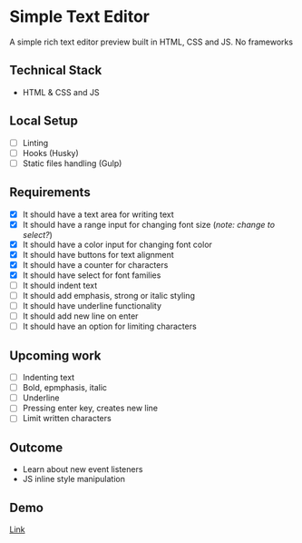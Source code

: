 # Simple Text Editor

A simple rich text editor preview built in HTML, CSS and JS. No frameworks

## Technical Stack

* HTML & CSS and JS

## Local Setup

* [ ] Linting
* [ ] Hooks (Husky)
* [ ] Static files handling (Gulp)

## Requirements

* [x] It should have a text area for writing text
* [x] It should have a range input for changing font size (*note: change to select?*)
* [x] It should have a color input for changing font color
* [x] It should have buttons for text alignment
* [x] It should have a counter for characters
* [x] It should have select for font families
* [ ] It should indent text
* [ ] It should add emphasis, strong or italic styling
* [ ] It should have underline functionality
* [ ] It should add new line on enter
* [ ] It should have an option for limiting characters

## Upcoming work
* [ ] Indenting text
* [ ] Bold, epmphasis, italic
* [ ] Underline
* [ ] Pressing enter key, creates new line
* [ ] Limit written characters

## Outcome

* Learn about new event listeners
* JS inline style manipulation

## Demo
[Link](https://jsfiddle.net/tomasvn/syuoz1mg/)
